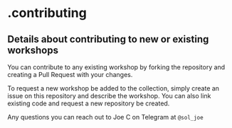 # .contributing
Details about contributing to new or existing workshops
---
You can contribute to any existing workshop by forking the repository and creating a Pull Request with your changes.   
   
To request a new workshop be added to the collection, simply create an issue on this repository and describe the workshop. You can also link existing code and request a new repository be created.   
   
Any questions you can reach out to Joe C on Telegram at `@sol_joe`

